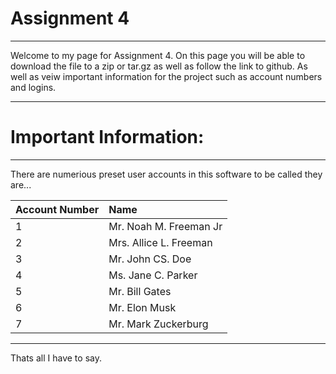 # [](#header-1)Assignment 4
* * *
Welcome to my page for Assignment 4. 
On this page you will be able to download the file to a zip or tar.gz as well as follow the link to github. 
As well as veiw important information for the project such as account numbers and logins.
* * * 
# [](#header-1)Important Information:
* * *
There are numerious preset user accounts in this software to be called they are...

| Account Number| Name        
|:-------------|:------------------|
| 1          | Mr. Noah M. Freeman Jr |
| 2          | Mrs. Allice L. Freeman|
| 3          | Mr. John CS. Doe     |
| 4          | Ms. Jane C. Parker |
| 5          | Mr. Bill Gates |
| 6          | Mr. Elon Musk|
| 7          | Mr. Mark Zuckerburg|

* * *
Thats all I have to say.
